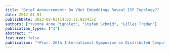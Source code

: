```yaml
---
title: "Brief Announcement: Do VNet Embeddings Reveal ISP Topology?"
date: 2012-01-01
publishDate: 2023-08-03T14:03:31.923435Z
authors: ["Yvonne Anne Pignolet", "Stefan Schmid", "Gilles Tredan"]
publication_types: ["1"]
abstract: ""
featured: false
publication: "*Proc. 26th International Symposium on Distributed Computing (DISC)*"
---
```


